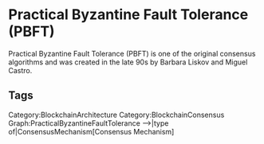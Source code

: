 # Practical Byzantine Fault Tolerance (PBFT)

Practical Byzantine Fault Tolerance (PBFT) is one of the original consensus algorithms and was created in the late 90s by Barbara Liskov and Miguel Castro.

## Tags

Category:BlockchainArchitecture
Category:BlockchainConsensus
Graph:PracticalByzantineFaultTolerance -->|type of|ConsensusMechanism[Consensus Mechanism]
